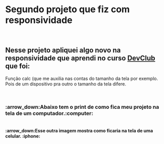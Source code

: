 <h1>Segundo projeto que fiz com responsividade</h1>
<br>
<h2>Nesse projeto apliquei algo novo na responsividade  que aprendi no curso <a href="https://rodolfomori.com.br/devclub">DevClub</a> que foi:</h2> 
<p>Função calc (que me auxilia nas contas do tamanho da tela por exemplo. Pois de um dispositivo pra outro o tamanho da tela difere. <p/>

<br>

<h3> :arrow_down:Abaixo tem o print de como fica meu projeto na tela de um computador.:computer: </h3>
<img src=""/>
<br> 
<h4>:arrow_down:Esse outra imagem mostra como ficaria na tela de uma celular. :iphone:</h4>
<img  src=""/>
